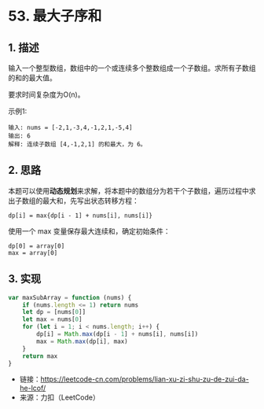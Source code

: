 # 53. 最大子序和

## 1. 描述

输入一个整型数组，数组中的一个或连续多个整数组成一个子数组。求所有子数组的和的最大值。

要求时间复杂度为O(n)。

示例1:

```text
输入: nums = [-2,1,-3,4,-1,2,1,-5,4]
输出: 6
解释: 连续子数组 [4,-1,2,1] 的和最大，为 6。
```

## 2. 思路

本题可以使用**动态规划**来求解，将本题中的数组分为若干个子数组，遍历过程中求出子数组的最大和，先写出状态转移方程：

```text
dp[i] = max{dp[i - 1] + nums[i], nums[i]}
```

使用一个 max 变量保存最大连续和，确定初始条件：

```text
dp[0] = array[0]
max = array[0]
```

## 3. 实现

```js
var maxSubArray = function (nums) {
    if (nums.length <= 1) return nums
    let dp = [nums[0]]
    let max = nums[0]
    for (let i = 1; i < nums.length; i++) {
        dp[i] = Math.max(dp[i - 1] + nums[i], nums[i])
        max = Math.max(dp[i], max)
    }
    return max
}
```

- 链接：https://leetcode-cn.com/problems/lian-xu-zi-shu-zu-de-zui-da-he-lcof/
- 来源：力扣（LeetCode）

<comment-comment/> 
